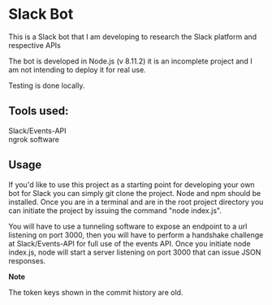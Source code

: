 # Slack Bot

This is a Slack bot that I am developing to research the Slack platform and respective APIs

The bot is developed in Node.js (v 8.11.2) it is an incomplete project and I am not intending to deploy it for real use. 

Testing is done locally.

## Tools used:

Slack/Events-API </br >
ngrok software </br>

## Usage

If you'd like to use this project as a starting point for developing your own bot for Slack you can simply git clone the project. Node and npm should be installed. Once you are in a terminal and are in the root project directory you can initiate the project by issuing the command "node index.js".

You will have to use a tunneling software to expose an endpoint to a url listening on port 3000, then you will have to perform a handshake challenge at Slack/Events-API for full use of the events API. Once you initiate node index.js, node will start a server listening on port 3000 that can issue JSON responses.

**Note**

The token keys  shown in the commit history are old.
